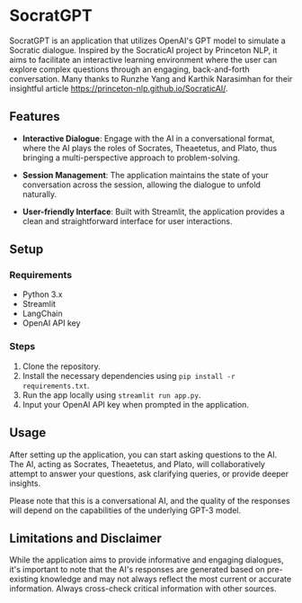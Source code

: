 # SocratGPT

SocratGPT is an application that utilizes OpenAI's GPT model to simulate a Socratic dialogue. Inspired by the SocraticAI project by Princeton NLP, it aims to facilitate an interactive learning environment where the user can explore complex questions through an engaging, back-and-forth conversation.
Many thanks to Runzhe Yang and Karthik Narasimhan for their insightful article https://princeton-nlp.github.io/SocraticAI/.

## Features

- **Interactive Dialogue**: Engage with the AI in a conversational format, where the AI plays the roles of Socrates, Theaetetus, and Plato, thus bringing a multi-perspective approach to problem-solving.

- **Session Management**: The application maintains the state of your conversation across the session, allowing the dialogue to unfold naturally.

- **User-friendly Interface**: Built with Streamlit, the application provides a clean and straightforward interface for user interactions.

## Setup

### Requirements

- Python 3.x
- Streamlit
- LangChain
- OpenAI API key

### Steps

1. Clone the repository.
2. Install the necessary dependencies using `pip install -r requirements.txt`.
3. Run the app locally using `streamlit run app.py`.
4. Input your OpenAI API key when prompted in the application.

## Usage

After setting up the application, you can start asking questions to the AI. The AI, acting as Socrates, Theaetetus, and Plato, will collaboratively attempt to answer your questions, ask clarifying queries, or provide deeper insights.

Please note that this is a conversational AI, and the quality of the responses will depend on the capabilities of the underlying GPT-3 model.

## Limitations and Disclaimer

While the application aims to provide informative and engaging dialogues, it's important to note that the AI's responses are generated based on pre-existing knowledge and may not always reflect the most current or accurate information. Always cross-check critical information with other sources.